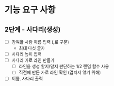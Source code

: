 # 기능 요구 사항

## 2단계 - 사다리(생성)

-[ ] 참여할 사람 이름 입력 (,로 구분)
    - 최대 다섯 글자
-[ ] 사다리 높이 입력
-[ ] 사다리 가로 라인 만들기
    -[ ] 라인을 생성 할지/말지 판단하는 1/2 랜덤 함수 사용
    -[ ] 직전에 만든 가로 라인 확인 (겹치지 않기 위해)
-[ ] 이름, 사다리 출력
